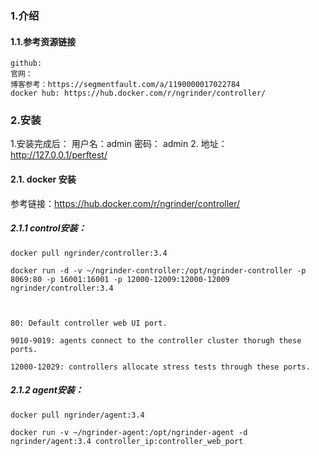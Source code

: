 ### 1.介绍
#### 1.1.参考资源链接
    github:
    官网：
    博客参考：https://segmentfault.com/a/1190000017022784
    docker hub: https://hub.docker.com/r/ngrinder/controller/

### 2.安装
1.安装完成后：
    用户名：admin
    密码： admin
2. 地址：
   http://127.0.0.1/perftest/
#### 2.1. docker 安装

参考链接：https://hub.docker.com/r/ngrinder/controller/
    

##### 2.1.1 control安装：

    docker pull ngrinder/controller:3.4
    
    docker run -d -v ~/ngrinder-controller:/opt/ngrinder-controller -p 8069:80 -p 16001:16001 -p 12000-12009:12000-12009 ngrinder/controller:3.4



    80: Default controller web UI port.
    
    9010-9019: agents connect to the controller cluster thorugh these ports.
    
    12000-12029: controllers allocate stress tests through these ports.


##### 2.1.2 agent安装：

    docker pull ngrinder/agent:3.4
    
    docker run -v ~/ngrinder-agent:/opt/ngrinder-agent -d ngrinder/agent:3.4 controller_ip:controller_web_port